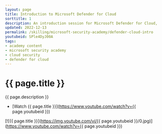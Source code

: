```yaml
---
layout: page
title: Introduction to Microsoft Defender for Cloud
sorttitle: 1
description: An introduction session for Microsoft Defender for Cloud, exploring key security challenges facing the industry, Defender for Cloud's core features, its comprehensive protection across varying workloads, along with a demo showcasing baseline capabilities for all of your Azure, on-premises, and multicloud (Amazon AWS and Google GCP) resources.
updated: 2022-12-13
permalink: /skilling/microsoft-security-academy/defender-cloud-intro
youtubeid: SPle4DyJ00A
tags: 
- academy content
- microsoft security academy
- cloud security
- defender for cloud
---
```


# {{ page.title }}

{{ page.description }}

* [Watch {{ page.title }}](https://www.youtube.com/watch?v={{ page.youtubeid }})

[![{{ page.title }}](https://img.youtube.com/vi/{{ page.youtubeid }}/0.jpg)](https://www.youtube.com/watch?v={{ page.youtubeid }})
